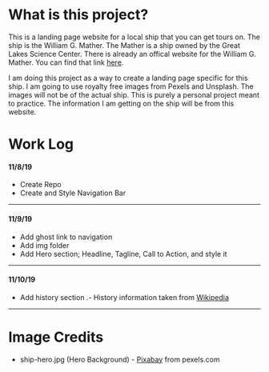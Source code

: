 # What is this project?

This is a landing page website for a local ship that you can get tours on. The ship is the William G. Mather. The Mather is a ship owned by the Great Lakes Science Center. There is already an offical website for the William G. Mather. You can find that link [here](http://greatscience.com/explore/exhibits/william-g-mather-steamship).

I am doing this project as a way to create a landing page specific for this ship. I am going to use royalty free images from Pexels and Unsplash. The images will not be of the actual ship. This is purely a personal project meant to practice. The information I am getting on the ship will be from this website.

# Work Log

#### 11/8/19

- Create Repo
- Create and Style Navigation Bar

---

#### 11/9/19

- Add ghost link to navigation
- Add img folder
- Add Hero section; Headline, Tagline, Call to Action, and style it

---

#### 11/10/19

- Add history section
  .- History information taken from [Wikipedia](https://en.wikipedia.org/wiki/Steamship_William_G._Mather_Maritime_Museum)

---

# Image Credits

- ship-hero.jpg (Hero Background) - [Pixabay](https://www.pexels.com/@pixabay) from pexels.com

